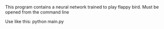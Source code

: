 This program contains a neural network trained to play flappy bird. Must be opened from the command line

Use like this:
python main.py